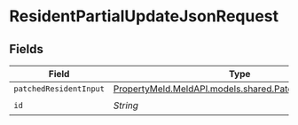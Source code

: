 # ResidentPartialUpdateJsonRequest


## Fields

| Field                                                                                                  | Type                                                                                                   | Required                                                                                               | Description                                                                                            |
| ------------------------------------------------------------------------------------------------------ | ------------------------------------------------------------------------------------------------------ | ------------------------------------------------------------------------------------------------------ | ------------------------------------------------------------------------------------------------------ |
| `patchedResidentInput`                                                                                 | [PropertyMeld.MeldAPI.models.shared.PatchedResidentInput](../../models/shared/PatchedResidentInput.md) | :heavy_minus_sign:                                                                                     | N/A                                                                                                    |
| `id`                                                                                                   | *String*                                                                                               | :heavy_check_mark:                                                                                     | N/A                                                                                                    |